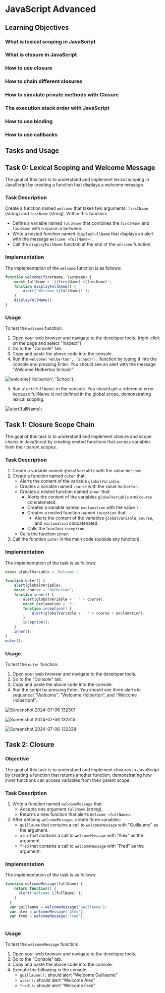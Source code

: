 # JavaScript Advanced

## Learning Objectives
### What is lexical scoping in JavaScript
### What is closure in JavaScript
### How to use closure
### How to chain different closures
### How to simulate private methods with Closure
### The execution stack order with JavaScript
### How to use binding
### How to use callbacks

## Tasks and Usage
## Task 0: Lexical Scoping and Welcome Message
The goal of this task is to understand and implement lexical scoping in JavaScript by creating a function that displays a welcome message.

### Task Description
Create a function named `welcome` that takes two arguments: `firstName` (string) and `lastName` (string). Within this function:
- Define a variable named `fullName` that combines the `firstName` and `lastName` with a space in between.
- Write a nested function named `displayFullName` that displays an alert with the message `Welcome <fullName>!`.
- Call the `displayFullName` function at the end of the `welcome` function.

### Implementation
The implementation of the `welcome` function is as follows:

```javascript
function welcome(firstName, lastName) {
    const fullName = `${firstName} ${lastName}`;
    function displayFullName() {
        alert(`Welcome ${fullName}!`);
    }
    displayFullName();
}
```

### Usage
To test the `welcome` function:

1. Open your web browser and navigate to the developer tools. (right-click on the page and select "Inspect")
2. Go to the "Console" tab.
3. Copy and paste the above code into the console.
4. Run the `welcome('Holberton', 'School');` function by typing it into the console and pressing Enter. You should see an alert with the message "Welcome Holberton School!"

![welcome('Holberton', 'School');](https://github.com/ThatsVie/atlas-web_front_end/assets/143755961/8786a58e-1896-4cd2-b5aa-40f9087180e5)

5. Run `alert(fullName)` in the console. You should get a reference error because fullName is not defined in the global scope, demonstrating lexical scoping.

![alert(fullName);](https://github.com/ThatsVie/atlas-web_front_end/assets/143755961/2c4cf75a-b588-455d-99ae-a6c659481510)


## Task 1: Closure Scope Chain

The goal of this task is to understand and implement closure and scope chains in JavaScript by creating nested functions that access variables from their parent scopes.

### Task Description
1. Create a variable named `globalVariable` with the value `Welcome`.
2. Create a function named `outer` that:
    - Alerts the content of the variable `globalVariable`.
    - Creates a variable named `course` with the value `Holberton`.
    - Creates a nested function named `inner` that:
        - Alerts the content of the variables `globalVariable` and `course` concatenated.
        - Creates a variable named `exclamation` with the value `!`.
        - Creates a nested function named `inception` that:
            - Alerts the content of the variables `globalVariable`, `course`, and `exclamation` concatenated.
        - Calls the function `inception`.
    - Calls the function `inner`.
3. Call the function `outer` in the main code (outside any function).

### Implementation
The implementation of the task is as follows:

```javascript
const globalVariable = 'Welcome';

function outer() {
    alert(globalVariable);
    const course = 'Holberton';
    function inner() {
        alert(globalVariable + ' ' + course);
        const exclamation = '!';
        function inception() {
            alert(globalVariable + ' ' + course + exclamation);
        }
        inception();
    }
    inner();
}
outer();
```
### Usage
To test the `outer` function:

1. Open your web browser and navigate to the developer tools.
2. Go to the "Console" tab.
3. Copy and paste the above code into the console.
4. Run the script by pressing Enter. You should see three alerts in sequence: "Welcome", "Welcome Holberton", and "Welcome Holberton!".

![Screenshot 2024-07-06 132301](https://github.com/ThatsVie/atlas-web_front_end/assets/143755961/182fbeff-5db5-4342-bf9f-85a76f814459)

![Screenshot 2024-07-06 132315](https://github.com/ThatsVie/atlas-web_front_end/assets/143755961/020bb0a1-f89b-41ac-b473-c70acfae5fd5)

![Screenshot 2024-07-06 132328](https://github.com/ThatsVie/atlas-web_front_end/assets/143755961/3f6ed971-cfbb-4435-9cc1-930e8c789ddf)


## Task 2: Closure

### Objective
The goal of this task is to understand and implement closures in JavaScript by creating a function that returns another function, demonstrating how inner functions can access variables from their parent scope.

### Task Description
1. Write a function named `welcomeMessage` that:
    - Accepts one argument `fullName` (string).
    - Returns a new function that alerts `Welcome <fullName>`.
2. After defining `welcomeMessage`, create three variables:
    - `guillaume` that contains a call to `welcomeMessage` with "Guillaume" as the argument.
    - `alex` that contains a call to `welcomeMessage` with "Alex" as the argument.
    - `fred` that contains a call to `welcomeMessage` with "Fred" as the argument.

### Implementation
The implementation of the task is as follows:
```javascript
function welcomeMessage(fullName) {
    return function() {
      alert(`Welcome ${fullName}`);
    }
  }
  var guillaume = welcomeMessage('Guillaume');
  var alex = welcomeMessage('Alex');
  var fred = welcomeMessage('Fred');
  
  ```

### Usage
To test the `welcomeMessage` function:

1. Open your web browser and navigate to the developer tools.
2. Go to the "Console" tab.
3. Copy and paste the above code into the console.
4. Execute the following in the console:
    - `guillaume();` should alert "Welcome Guillaume"
    - `alex();` should alert "Welcome Alex"
    - `fred();` should alert "Welcome Fred"











